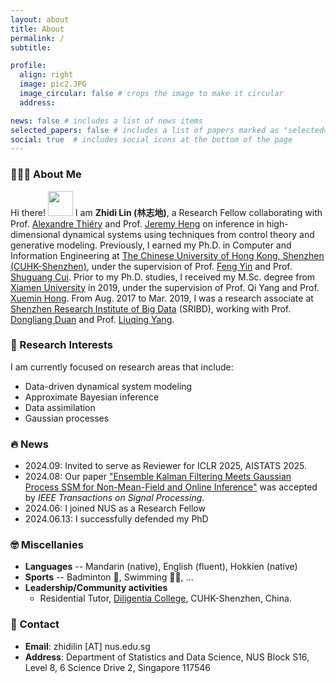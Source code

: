 ```yaml
---
layout: about
title: About
permalink: /
subtitle:

profile:
  align: right
  image: pic2.JPG
  image_circular: false # crops the image to make it circular
  address:

news: false # includes a list of news items
selected_papers: false # includes a list of papers marked as "selected={true}"
social: true  # includes social icons at the bottom of the page
---
```


### 👨🏻‍🎓 About Me
Hi there! <img src="https://media.giphy.com/media/hvRJCLFzcasrR4ia7z/giphy.gif" width="40px"> I am **Zhidi Lin (林志地)**, a Research Fellow collaborating with Prof. [Alexandre Thiéry](https://alexxthiery.github.io/) and Prof. [Jeremy Heng](https://sites.google.com/view/jeremyheng/) on inference in high-dimensional dynamical systems using techniques from control theory and generative modeling.
Previously, I earned my Ph.D. in Computer and Information Engineering at [The Chinese University of Hong Kong, Shenzhen (CUHK-Shenzhen)](https://www.cuhk.edu.cn/en), under the supervision of Prof. [Feng Yin](https://blsp-group.github.io/) and Prof. [Shuguang Cui](https://scholar.google.com/citations?user=1o_qvR0AAAAJ&hl=en&oi=ao). Prior to my Ph.D. studies, I received my M.Sc. degree from [Xiamen University](https://en.xmu.edu.cn/) in 2019, under the supervision of Prof. Qi Yang and Prof. [Xuemin Hong](https://www.researchgate.net/profile/Xuemin-Hong). From Aug. 2017 to Mar. 2019, I was a research associate at [Shenzhen Research Institute of Big Data](http://www.sribd.cn/en) (SRIBD), working with Prof. [Dongliang Duan](https://scholar.google.com/citations?user=OEDs9p8AAAAJ&hl=en) and Prof. [Liuqing Yang](https://scholar.google.com/citations?user=dmOGdOYAAAAJ&hl=en). 


### 📝 Research Interests
I am currently focused on research areas that include:
- Data-driven dynamical system modeling
- Approximate Bayesian inference
- Data assimilation
- Gaussian processes

### 🔥 News
- 2024.09: Invited to serve as Reviewer for ICLR 2025, AISTATS 2025.
- 2024.08: Our paper ["Ensemble Kalman Filtering Meets Gaussian Process SSM for Non-Mean-Field and Online Inference"](https://doi.org/10.1109/TSP.2024.3448291) was accepted by _IEEE Transactions on Signal Processing_.
- 2024.06: I joined NUS as a Research Fellow
- 2024.06.13: I successfully defended my PhD

  

### 🤓 Miscellanies
- <b>Languages</b> -- Mandarin (native), English (fluent), Hokkien (native)  
- <b>Sports</b> -- Badminton 🏸, Swimming 🏊‍♂️, ... 
- <b>Leadership/Community activities</b>  
  * Residential Tutor, [Diligentia College](https://diligentia.cuhk.edu.cn/en/teacher-search?keywords=&alphabet=All&category=All&academic=All&class_type=All&tag=All&floor=All&page=2), CUHK-Shenzhen, China.


### 📧 Contact
- **Email**: zhidilin [AT] nus.edu.sg
- **Address**: Department of Statistics and Data Science, NUS Block S16, Level 8, 6 Science Drive 2, Singapore 117546


<script type='text/javascript' id='clustrmaps' src='//cdn.clustrmaps.com/map_v2.js?cl=ffffff&w=480&t=tt&d=vH8fQRnhHz5RJKfd1EBio7_0GPYts_KeV8P-I3keHSY'></script>


